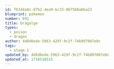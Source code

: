 ```yaml
---
id: f6344a8c-87b2-4ea9-bc33-067568a6ba23
blueprint: pokemon
number: 691
title: Dragalge
types:
  - poison
  - dragon
author: 4d8d6ede-5963-429f-9c2f-74b897007e0c
tags:
  - stage-1
updated_by: 4d8d6ede-5963-429f-9c2f-74b897007e0c
updated_at: 1716516515
---
```

